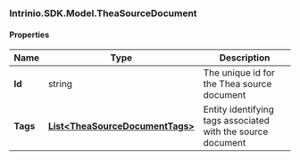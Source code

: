 [//]: # (CLASS:Intrinio.SDK.Model.TheaSourceDocument)

[//]: # (KIND:object)

### Intrinio.SDK.Model.TheaSourceDocument
#### Properties

[//]: # (START_DEFINITION)

Name | Type | Description
------------ | ------------- | -------------
**Id** | string | The unique id for the Thea source document &nbsp;
**Tags** | [**List&lt;TheaSourceDocumentTags&gt;**](TheaSourceDocumentTags.md) | Entity identifying tags associated with the source document &nbsp;

[//]: # (END_DEFINITION)


[//]: # (CONTAINED_CLASS:Intrinio.SDK.Model.TheaSourceDocumentTags)


